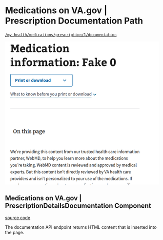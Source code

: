 # Medications on VA.gov | Prescription Documentation Path

[`/my-health/medications/prescription/1/documentation`](https://staging.va.gov/my-health/medications/prescription/1/documentation)

![Prescription documentation view](images/web-prescription-documentation.png)


## Medications on VA.gov | PrescriptionDetailsDocumentation Component

[source code](https://github.com/department-of-veterans-affairs/vets-website/blob/main/src/applications/mhv-medications/containers/PrescriptionDetailsDocumentation.jsx)

The documentation API endpoint returns HTML content that is inserted into the page.

